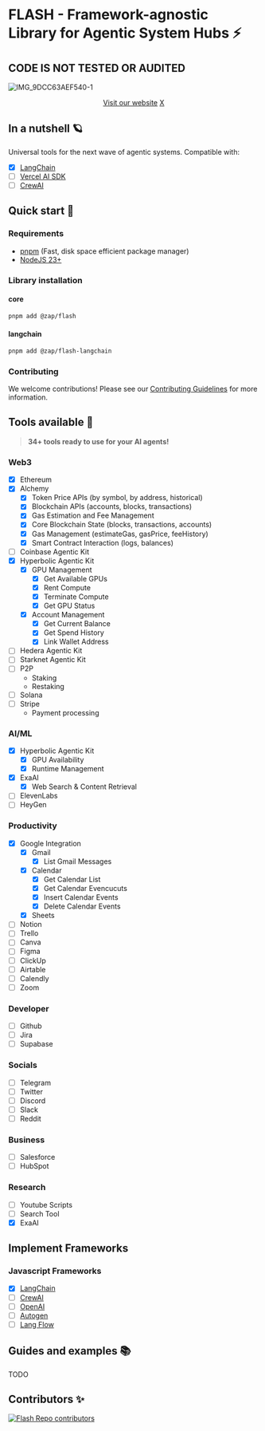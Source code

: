 # FLASH - Framework-agnostic Library for Agentic System Hubs ⚡️
## CODE IS NOT TESTED OR AUDITED
![IMG_9DCC63AEF540-1](https://github.com/user-attachments/assets/98769069-b715-4b6c-8134-fbb63bebf024)

<div align="center">
  
[Visit our website](https://www.0xzap.com/)         [X](https://x.com/0xZapLab)

</div>

## In a nutshell 🪐
Universal tools for the next wave of agentic systems. Compatible with:
- [x] [LangChain](https://www.langchain.com/)
- [ ] [Vercel AI SDK](https://sdk.vercel.ai/)
- [ ] [CrewAI](https://www.crewai.io/)

## Quick start 🚀

### Requirements
- [pnpm](https://pnpm.io/) (Fast, disk space efficient package manager)
- [NodeJS 23+](https://docs.npmjs.com/downloading-and-installing-node-js-and-npm)
### Library installation
#### core
```bash
pnpm add @zap/flash
```
#### langchain
```bash
pnpm add @zap/flash-langchain
```

### Contributing
We welcome contributions! Please see our [Contributing Guidelines](CONTRIBUTING.md) for more information.

## Tools available 🧰
> **34+ tools ready to use for your AI agents!**

### Web3
- [x] Ethereum
- [x] Alchemy
  - [x] Token Price APIs (by symbol, by address, historical)
  - [x] Blockchain APIs (accounts, blocks, transactions)
  - [x] Gas Estimation and Fee Management
  - [x] Core Blockchain State (blocks, transactions, accounts)
  - [x] Gas Management (estimateGas, gasPrice, feeHistory)
  - [x] Smart Contract Interaction (logs, balances)
- [ ] Coinbase Agentic Kit
- [x] Hyperbolic Agentic Kit
  - [x] GPU Management
    - [x] Get Available GPUs
    - [x] Rent Compute
    - [x] Terminate Compute
    - [x] Get GPU Status
  - [x] Account Management
    - [x] Get Current Balance
    - [x] Get Spend History
    - [x] Link Wallet Address
- [ ] Hedera Agentic Kit
- [ ] Starknet Agentic Kit
- [ ] P2P
  - Staking
  - Restaking
- [ ] Solana 
- [ ] Stripe
  - Payment processing

### AI/ML
- [x] Hyperbolic Agentic Kit
  - [x] GPU Availability
  - [x] Runtime Management
- [x] ExaAI
  - [x] Web Search & Content Retrieval
- [ ] ElevenLabs
- [ ] HeyGen

### Productivity
- [x] Google Integration
  - [x] Gmail
    - [x] List Gmail Messages
  - [x] Calendar
    - [x] Get Calendar List
    - [x] Get Calendar Evencucuts
    - [x] Insert Calendar Events
    - [x] Delete Calendar Events
  - [x] Sheets
- [ ] Notion
- [ ] Trello
- [ ] Canva
- [ ] Figma
- [ ] ClickUp
- [ ] Airtable
- [ ] Calendly
- [ ] Zoom

### Developer
- [ ] Github
- [ ] Jira
- [ ] Supabase

### Socials
- [ ] Telegram
- [ ] Twitter
- [ ] Discord
- [ ] Slack
- [ ] Reddit

### Business
- [ ] Salesforce
- [ ] HubSpot

### Research
- [ ] Youtube Scripts
- [ ] Search Tool
- [x] ExaAI
## Implement Frameworks

### Javascript Frameworks
- [x] [LangChain](https://www.langchain.com/)
- [ ] [CrewAI](https://www.crewai.io/)
- [ ] [OpenAI](https://platform.openai.com/)
- [ ] [Autogen](https://microsoft.github.io/autogen/)
- [ ] [Lang Flow](https://www.langflow.org/)

## Guides and examples 📚

TODO

## Contributors ✨
<a href="https://github.com/0xZap/flash/graphs/contributors">
  <img src="https://contrib.rocks/image?repo=0xZap/flash" alt="Flash Repo contributors" />
</a>

